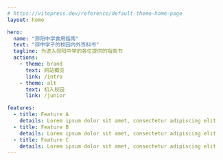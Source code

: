 ```yaml
---
# https://vitepress.dev/reference/default-theme-home-page
layout: home

hero:
  name: "郧阳中学食用指南"
  text: "郧中学子的校园内外百科书"
  tagline: 为进入郧阳中学的各位提供的指南书
  actions:
    - theme: brand
      text: 网站概览
      link: /intro
    - theme: alt
      text: 初入校园
      link: /junior

features:
  - title: Feature A
    details: Lorem ipsum dolor sit amet, consectetur adipiscing elit
  - title: Feature B
    details: Lorem ipsum dolor sit amet, consectetur adipiscing elit
  - title: Feature C
    details: Lorem ipsum dolor sit amet, consectetur adipiscing elit
---
```


